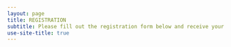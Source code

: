 ```yaml
---
layout: page
title: REGISTRATION
subtitle: Please fill out the registration form below and receive your Slack invitation link by email. We're looking forward to you joining the crew!
use-site-title: true
---
```


<script charset="utf-8" type="text/javascript" src="//js.hsforms.net/forms/shell.js"></script>
<script>
  hbspt.forms.create({
    portalId: "5662596",
    formId: "58955c5f-d6f9-4d00-b565-8b265c497190"
});
</script>

